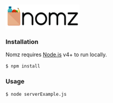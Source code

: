 <a href="url"><img src="https://github.com/hoangpeterd/Nomz/blob/master/public/assets/images/logo.png" align="center"  width="200" ></a>


### Installation

Nomz requires [Node.js](https://nodejs.org/) v4+ to run locally.

```sh
$ npm install
```

### Usage

```sh
$ node serverExample.js
```
